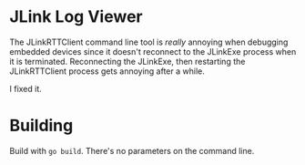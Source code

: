 # JLink Log Viewer

The JLinkRTTClient command line tool is *really* annoying when debugging
embedded devices since it doesn't reconnect to the JLinkExe process when
it is terminated. Reconnecting the JLinkExe, then restarting the JLinkRTTClient
process gets annoying after a while.

I fixed it.

# Building 

Build with `go build`. There's no parameters on the command line.